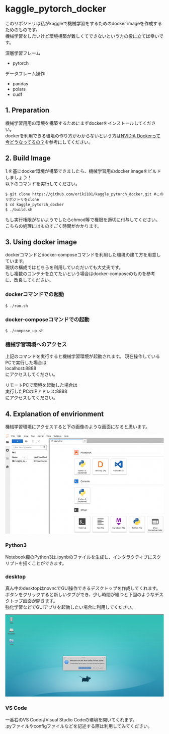 # kaggle_pytorch_docker
このリポジトリは私がkaggleで機械学習をするためのdocker imageを作成するためのものです。  
機械学習をしたいけど環境構築が難しくてできないという方の役に立てば幸いです。

深層学習フレーム
- pytorch

データフレーム操作
- pandas
- polars
- cudf

## 1. Preparation
機械学習用用の環境を構築するためにまずdockerをインストールしてください。  
dockerを利用できる環境の作り方がわからないという方は[NVIDIA Dockerって今どうなってるの？](https://medium.com/nvidiajapan/nvidia-docker-%E3%81%A3%E3%81%A6%E4%BB%8A%E3%81%A9%E3%81%86%E3%81%AA%E3%81%A3%E3%81%A6%E3%82%8B%E3%81%AE-20-09-%E7%89%88-558fae883f44)を参考にしてください。

## 2. Build Image
1.を基にdocker環境が構築できましたら、機械学習用のdocker imageをビルドしましょう！  
以下のコマンドを実行してください。
```
$ git clone https://github.com/oriki101/kaggle_pytorch_docker.git #このリポジトリをclone
$ cd kaggle_pytorch_docker
$ ./build.sh
```
もし実行権限がないようでしたらchmod等で権限を適切に付与してください。  
こちらの処理にはものすごく時間がかかります。

## 3. Using docker image
dockerコマンドとdocker-composeコマンドを利用した環境の建て方を用意しています。  
現状の構成ではどちらを利用していただいても大丈夫です。  
もし複数のコンテナを立てたいという場合はdocker-composeのものを参考に、改良してください。

### dockerコマンドでの起動
```
$ ./run.sh
```
### docker-composeコマンドでの起動
```
$ ./compose_up.sh
```

### 機械学習環境へのアクセス
上記のコマンドを実行すると機械学習環境が起動されます。
現在操作しているPCで実行した場合は  
localhost:8888  
にアクセスしてください。  

リモートPCで環境を起動した場合は  
実行したPCのIPアドレス:8888  
にアクセスしてください。

## 4. Explanation of envirionment
機械学習環境にアクセスすると下の画像のような画面になると思います。

![preview](./fig/view.png)

### Python3
Notebook欄のPython3は.ipynbのファイルを生成し、インタラクティブにスクリプトを描くことができます。

### desktop
真ん中のdesktopはnovncでGUI操作できるデスクトップを作成してくれます。  
ボタンをクリックすると新しいタブができ、少し時間が経つと下図のようなデスクトップ画面が開きます。  
強化学習などでGUIアプリを起動したい場合に利用してください。

![novnc](./fig/novnc.png)

### VS Code
一番右のVS CodeはVisual Studio Codeの環境を開いてくれます。  
.pyファイルやconfigファイルなどを記述する際は利用してみてください。
